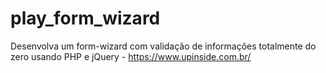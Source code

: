# play_form_wizard
Desenvolva um form-wizard com validação de informações totalmente do zero usando PHP e jQuery - https://www.upinside.com.br/
